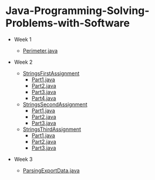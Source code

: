 # Java-Programming-Solving-Problems-with-Software

- Week 1
  - <a href="/Week1/Perimeter.java">Perimeter.java</a>

- Week 2
  - <a href="/Week2/StringsFirstAssignment">StringsFirstAssignment</a>
    - <a href="/Week2/StringsFirstAssignment/Part1.java">Part1.java</a>
    - <a href="/Week2/StringsFirstAssignment/Part2.java">Part2.java</a>
    - <a href="/Week2/StringsFirstAssignment/Part3.java">Part3.java</a>
    - <a href="/Week2/StringsFirstAssignment/Part4.java">Part4.java</a>
  - <a href="/Week2/StringsSecondAssignment">StringsSecondAssignment</a>
    - <a href="/Week2/StringsSecondAssignment/Part1.java">Part1.java</a>
    - <a href="/Week2/StringsSecondAssignment/Part2.java">Part2.java</a>
    - <a href="/Week2/StringsSecondAssignment/Part3.java">Part3.java</a>
  - <a href="/Week2/StringsThirdAssignment">StringsThirdAssignment</a>
    - <a href="/Week2/StringsThirdAssignment/Part1.java">Part1.java</a>
    - <a href="/Week2/StringsThirdAssignment/Part2.java">Part2.java</a>
    - <a href="/Week2/StringsThirdAssignment/Part3.java">Part3.java</a>
    
- Week 3
  - <a href="/Week3/ParsingExportData.java">ParsingExportData.java</a>
    
     
